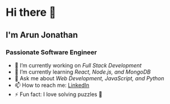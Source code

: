 # Hi there 👋  
## I'm Arun Jonathan  
### Passionate Software Engineer

- 🔭 I’m currently working on *Full Stack Development*  
- 🌱 I’m currently learning *React, Node.js, and MongoDB*  
- 💬 Ask me about *Web Development, JavaScript, and Python*  
- 📫 How to reach me: [LinkedIn](https://linkedin.com/in/your-profile)  
- ⚡ Fun fact: I love solving puzzles 🧩
